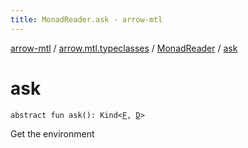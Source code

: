 ```yaml
---
title: MonadReader.ask - arrow-mtl
---
```


[arrow-mtl](../../index.html) / [arrow.mtl.typeclasses](../index.html) / [MonadReader](index.html) / [ask](./ask.html)

# ask

`abstract fun ask(): Kind<`[`F`](index.html#F)`, `[`D`](index.html#D)`>`

Get the environment


